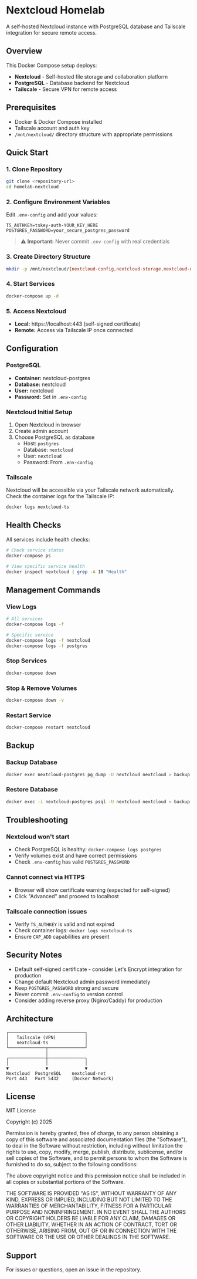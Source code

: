 # Nextcloud Homelab

A self-hosted Nextcloud instance with PostgreSQL database and Tailscale integration for secure remote access.

## Overview

This Docker Compose setup deploys:
- **Nextcloud** - Self-hosted file storage and collaboration platform
- **PostgreSQL** - Database backend for Nextcloud
- **Tailscale** - Secure VPN for remote access

## Prerequisites

- Docker & Docker Compose installed
- Tailscale account and auth key
- `/mnt/nextcloud/` directory structure with appropriate permissions

## Quick Start

### 1. Clone Repository
```bash
git clone <repository-url>
cd homelab-nextcloud
```

### 2. Configure Environment Variables

Edit `.env-config` and add your values:

```env
TS_AUTHKEY=tskey-auth-YOUR_KEY_HERE
POSTGRES_PASSWORD=your_secure_postgres_password
```

> ⚠️ **Important:** Never commit `.env-config` with real credentials

### 3. Create Directory Structure

```bash
mkdir -p /mnt/nextcloud/{nextcloud-config,nextcloud-storage,nextcloud-db,tailscale-state}
```

### 4. Start Services

```bash
docker-compose up -d
```

### 5. Access Nextcloud

- **Local:** https://localhost:443 (self-signed certificate)
- **Remote:** Access via Tailscale IP once connected

## Configuration

### PostgreSQL
- **Container:** nextcloud-postgres
- **Database:** nextcloud
- **User:** nextcloud
- **Password:** Set in `.env-config`

### Nextcloud Initial Setup
1. Open Nextcloud in browser
2. Create admin account
3. Choose PostgreSQL as database
   - Host: `postgres`
   - Database: `nextcloud`
   - User: `nextcloud`
   - Password: From `.env-config`

### Tailscale
Nextcloud will be accessible via your Tailscale network automatically. Check the container logs for the Tailscale IP:

```bash
docker logs nextcloud-ts
```

## Health Checks

All services include health checks:

```bash
# Check service status
docker-compose ps

# View specific service health
docker inspect nextcloud | grep -A 10 "Health"
```

## Management Commands

### View Logs
```bash
# All services
docker-compose logs -f

# Specific service
docker-compose logs -f nextcloud
docker-compose logs -f postgres
```

### Stop Services
```bash
docker-compose down
```

### Stop & Remove Volumes
```bash
docker-compose down -v
```

### Restart Service
```bash
docker-compose restart nextcloud
```

## Backup

### Backup Database
```bash
docker exec nextcloud-postgres pg_dump -U nextcloud nextcloud > backup.sql
```

### Restore Database
```bash
docker exec -i nextcloud-postgres psql -U nextcloud nextcloud < backup.sql
```

## Troubleshooting

### Nextcloud won't start
- Check PostgreSQL is healthy: `docker-compose logs postgres`
- Verify volumes exist and have correct permissions
- Check `.env-config` has valid `POSTGRES_PASSWORD`

### Cannot connect via HTTPS
- Browser will show certificate warning (expected for self-signed)
- Click "Advanced" and proceed to localhost

### Tailscale connection issues
- Verify `TS_AUTHKEY` is valid and not expired
- Check container logs: `docker logs nextcloud-ts`
- Ensure `CAP_ADD` capabilities are present

## Security Notes

- Default self-signed certificate - consider Let's Encrypt integration for production
- Change default Nextcloud admin password immediately
- Keep `POSTGRES_PASSWORD` strong and secure
- Never commit `.env-config` to version control
- Consider adding reverse proxy (Nginx/Caddy) for production

## Architecture

```
┌─────────────────────────────┐
│   Tailscale (VPN)           │
│   nextcloud-ts              │
└──────────────┬──────────────┘
               │
┌──────────────┼──────────────┐
│              │              │
▼              ▼              ▼
Nextcloud  PostgreSQL    nextcloud-net
Port 443   Port 5432     (Docker Network)
```

## License

MIT License

Copyright (c) 2025

Permission is hereby granted, free of charge, to any person obtaining a copy
of this software and associated documentation files (the "Software"), to deal
in the Software without restriction, including without limitation the rights
to use, copy, modify, merge, publish, distribute, sublicense, and/or sell
copies of the Software, and to permit persons to whom the Software is
furnished to do so, subject to the following conditions:

The above copyright notice and this permission notice shall be included in all
copies or substantial portions of the Software.

THE SOFTWARE IS PROVIDED "AS IS", WITHOUT WARRANTY OF ANY KIND, EXPRESS OR
IMPLIED, INCLUDING BUT NOT LIMITED TO THE WARRANTIES OF MERCHANTABILITY,
FITNESS FOR A PARTICULAR PURPOSE AND NONINFRINGEMENT. IN NO EVENT SHALL THE
AUTHORS OR COPYRIGHT HOLDERS BE LIABLE FOR ANY CLAIM, DAMAGES OR OTHER
LIABILITY, WHETHER IN AN ACTION OF CONTRACT, TORT OR OTHERWISE, ARISING FROM,
OUT OF OR IN CONNECTION WITH THE SOFTWARE OR THE USE OR OTHER DEALINGS IN THE
SOFTWARE.

## Support

For issues or questions, open an issue in the repository.